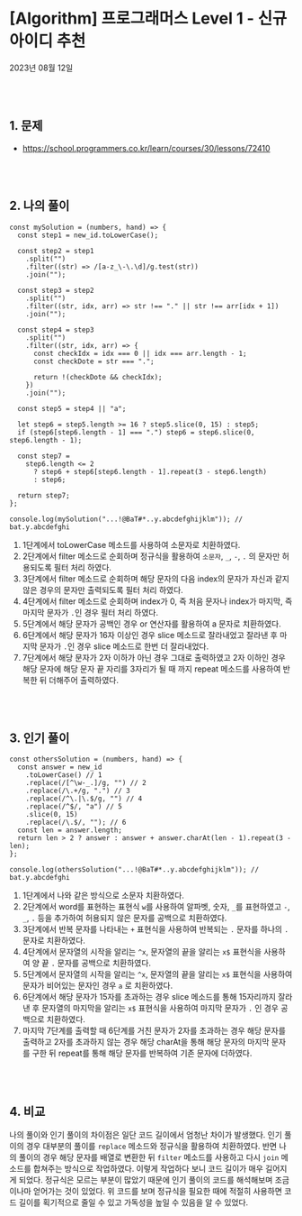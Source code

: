 # **[Algorithm] 프로그래머스 Level 1 - 신규 아이디 추천**

2023년 08월 12일

<br>
<br>

## **1. 문제**

- https://school.programmers.co.kr/learn/courses/30/lessons/72410

<br>
<br>

## **2. 나의 풀이**

```tsx
const mySolution = (numbers, hand) => {
  const step1 = new_id.toLowerCase();

  const step2 = step1
    .split("")
    .filter((str) => /[a-z_\-\.\d]/g.test(str))
    .join("");

  const step3 = step2
    .split("")
    .filter((str, idx, arr) => str !== "." || str !== arr[idx + 1])
    .join("");

  const step4 = step3
    .split("")
    .filter((str, idx, arr) => {
      const checkIdx = idx === 0 || idx === arr.length - 1;
      const checkDote = str === ".";

      return !(checkDote && checkIdx);
    })
    .join("");

  const step5 = step4 || "a";

  let step6 = step5.length >= 16 ? step5.slice(0, 15) : step5;
  if (step6[step6.length - 1] === ".") step6 = step6.slice(0, step6.length - 1);

  const step7 =
    step6.length <= 2
      ? step6 + step6[step6.length - 1].repeat(3 - step6.length)
      : step6;

  return step7;
};

console.log(mySolution("...!@BaT#*..y.abcdefghijklm")); // bat.y.abcdefghi
```

1. 1단계에서 toLowerCase 메소드를 사용하여 소문자로 치환하였다.
2. 2단계에서 filter 메소드로 순회하며 정규식을 활용하여 `소문자`, `_`, `-`, `.` 의 문자만 허용되도록 필터 처리 하였다.
3. 3단계에서 filter 메소드로 순회하며 해당 문자의 다음 index의 문자가 자신과 같지 않은 경우의 문자만 출력되도록 필터 처리 하였다.
4. 4단계에서 filter 메소드로 순회하며 index가 0, 즉 처음 문자나 index가 마지막, 즉 마지막 문자가 `.`인 경우 필터 처리 하였다.
5. 5단계에서 해당 문자가 공백인 경우 or 연산자를 활용하여 a 문자로 치환하였다.
6. 6단계에서 해당 문자가 16자 이상인 경우 slice 메소드로 잘라내었고 잘라낸 후 마지막 문자가 `.`인 경우 slice 메소드로 한번 더 잘라내었다.
7. 7단계에서 해당 문자가 2자 이하가 아닌 경우 그대로 출력하였고 2자 이하인 경우 해당 문자에 해당 문자 끝 자리를 3자리가 될 때 까지 repeat 메소드를 사용하여 반복한 뒤 더해주어 출력하였다.

<br>
<br>

## **3. 인기 풀이**

```tsx
const othersSolution = (numbers, hand) => {
  const answer = new_id
    .toLowerCase() // 1
    .replace(/[^\w-_.]/g, "") // 2
    .replace(/\.+/g, ".") // 3
    .replace(/^\.|\.$/g, "") // 4
    .replace(/^$/, "a") // 5
    .slice(0, 15)
    .replace(/\.$/, ""); // 6
  const len = answer.length;
  return len > 2 ? answer : answer + answer.charAt(len - 1).repeat(3 - len);
};

console.log(othersSolution("...!@BaT#*..y.abcdefghijklm")); // bat.y.abcdefghi
```

1. 1단계에서 나와 같은 방식으로 소문자 치환하였다.
2. 2단계에서 word를 표현하는 표현식 `w`를 사용하여 알파벳, 숫자, `_`를 표현하였고 `-`, `_`, `.` 등을 추가하여 허용되지 않은 문자를 공백으로 치환하였다.
3. 3단계에서 반복 문자를 나타내는 `+` 표현식을 사용하여 반복되는 `.` 문자를 하나의 `.` 문자로 치환하였다.
4. 4단계에서 문자열의 시작을 알리는 `^x`, 문자열의 끝을 알리는 `x$` 표현식을 사용하여 양 끝 `.` 문자를 공백으로 치환하였다.
5. 5단계에서 문자열의 시작을 알리는 `^x`, 문자열의 끝을 알리는 `x$` 표현식을 사용하여 문자가 비어있는 문자인 경우 `a` 로 치환하였다.
6. 6단계에서 해당 문자가 15자를 초과하는 경우 slice 메소드를 통해 15자리까지 잘라낸 후 문자열의 마지막을 알리는 `x$` 표현식을 사용하여 마지막 문자가 `.` 인 경우 공백으로 치환하였다.
7. 마지막 7단계를 출력할 때 6단계를 거친 문자가 2자를 초과하는 경우 해당 문자를 출력하고 2자를 초과하지 않는 경우 해당 charAt을 통해 해당 문자의 마지막 문자를 구한 뒤 repeat를 통해 해당 문자를 반복하여 기존 문자에 더하였다.

<br>
<br>

## **4. 비교**

나의 풀이와 인기 풀이의 차이점은 일단 코드 길이에서 엄청난 차이가 발생했다. 인기 풀이의 경우 대부분의 풀이를 `replace` 메소드와 정규식을 활용하여 치환하였다. 반면 나의 풀이의 경우 해당 문자를 배열로 변환한 뒤 `filter` 메소드를 사용하고 다시 `join` 메소드를 합쳐주는 방식으로 작업하였다. 이렇게 작업하다 보니 코드 길이가 매우 길어지게 되었다. 정규식은 모르는 부분이 많았기 때문에 인기 풀이의 코드를 해석해보며 조금이나마 얻어가는 것이 있었다. 위 코드를 보며 정규식을 필요한 때에 적절히 사용하면 코드 길이를 획기적으로 줄일 수 있고 가독성을 높일 수 있음을 알 수 있었다.

<br>
